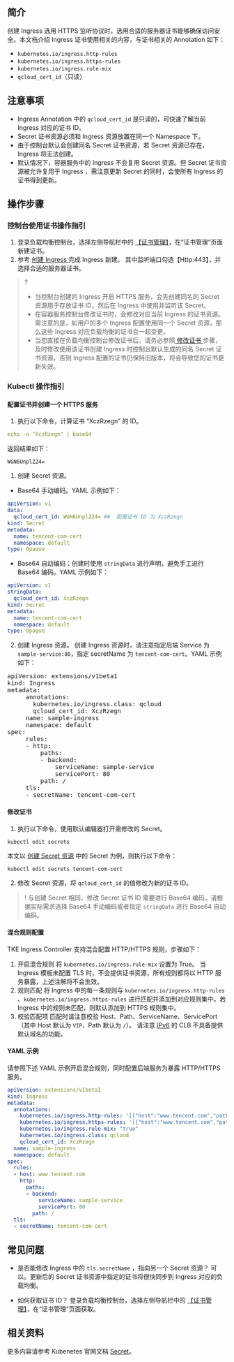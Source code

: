 ## 简介
创建 Ingress 选用 HTTPS 监听协议时，选用合适的服务器证书能够确保访问安全。本文档介绍 Ingress 证书使用相关的内容，与证书相关的 Annotation 如下：

- `kubernetes.io/ingress.http-rules`
- `kubernetes.io/ingress.https-rules`
- `kubernetes.io/ingress.rule-mix`
- `qcloud_cert_id`（只读）

## 注意事项

- Ingress Annotation 中的 `qcloud_cert_id` 是只读的，可快速了解当前 Ingress 对应的证书 ID。
- Secret 证书资源必须和 Ingress 资源放置在同一个 Namespace 下。
- 由于控制台默认会创建同名 Secret 证书资源，若 Secret 资源已存在，Ingress 将无法创建。
- 默认情况下，容器服务中的 Ingress 不会复用 Secret 资源。但 Secret 证书资源被允许复用于 Ingress ，需注意更新 Secret 的同时，会使所有 Ingress 的证书得到更新。 

## 操作步骤

### 控制台使用证书操作指引

1. 登录负载均衡控制台，选择左侧导航栏中的 [【证书管理】](https://console.cloud.tencent.com/clb/cert)，在“证书管理”页面新建证书。
2. 参考 [创建 Ingress ](https://cloud.tencent.com/document/product/457/31711#.E5.88.9B.E5.BB.BA-ingress) 完成 Ingress 新建。
其中监听端口勾选【Http:443】，并选择合适的服务器证书。

>?
> -  当控制台创建的 Ingress 开启 HTTPS 服务，会先创建同名的 Secret 资源用于存放证书 ID，然后在 Ingress 中使用并监听该 Secret。
> - 在容器服务控制台修改证书时，会修改对应当前 Ingress 的证书资源。需注意的是，如用户的多个 Ingress 配置使用同一个 Secret 资源，那么这些 Ingress 对应负载均衡的证书会一起变更。
> - 当您直接在负载均衡控制台修改证书后，请务必参照[ 修改证书 ](#ModifySecret)步骤，及时修改使用该证书创建 Ingress 时控制台默认生成的同名 Secret 证书资源。否则 Ingress 配置的证书仍保持旧版本，将会导致您的证书更新失效。


### Kubectl 操作指引

#### 配置证书并创建一个 HTTPS 服务<span id="CreatingSecret"></span>

1. 执行以下命令，计算证书 “XczRzegn” 的 ID。
```yaml
echo -n "XczRzegn" | base64
```
返回结果如下：
```
WGN6UnplZ24=
```
1. 创建 Secret 资源。
 - Base64 手动编码。YAML 示例如下：
```yaml
apiVersion: v1
data:
  qcloud_cert_id: WGN6UnplZ24= ##  配置证书 ID 为 XczRzegn
kind: Secret
metadata:
  name: tencent-com-cert
  namespace: default
type: Opaque
```
 - Base64 自动编码：创建时使用 `stringData` 进行声明，避免手工进行 Base64 编码。YAML 示例如下：
```yaml
apiVersion: v1
stringData:
  qcloud_cert_id: XczRzegn
kind: Secret
metadata:
  name: tencent-com-cert
  namespace: default
type: Opaque
```
2. 创建 Ingress 资源。
创建 Ingress 资源时，请注意指定后端 Service 为 `sample-service:80`，指定 secretName 为 `tencent-com-cert`。YAML 示例如下：
<pre>
<span class="hljs-section">apiVersion: extensions/v1beta1</span>
<span class="hljs-section">kind: Ingress</span>
<span class="hljs-section">metadata:</span>
     annotations:
       kubernetes.io/ingress.class: qcloud
       qcloud_cert_id: XczRzegn
     name: sample-ingress
     namespace: default
<span class="hljs-section">spec:</span>
     rules:
     - http:
         paths:
         - backend:
             serviceName: sample-service
             servicePort: 80
         path: /
     tls:
     - secretName: tencent-com-cert
</pre>


#### 修改证书<span id="ModifySecret"></span>

1. 执行以下命令，使用默认编辑器打开需修改的 Secret。
```
kubectl edit secrets
```
本文以 [创建 Secret 资源](#CreatingSecret) 中的 Secret 为例，则执行以下命令：
```
kubectl edit secrets tencent-com-cert
```
2. 修改 Secret 资源，将 `qcloud_cert_id` 的值修改为新的证书 ID。
>! 与创建 Secret 相同，修改 Secret 证书 ID 需要进行 Base64 编码，请根据实际需求选择 Base64 手动编码或者指定 `stringData` 进行 Base64 自动编码。


#### 混合规则配置

TKE Ingress Controller 支持混合配置 HTTP/HTTPS 规则，步骤如下：
1. 开启混合规则
将 `kubernetes.io/ingress.rule-mix` 设置为 True。
当 Ingress 模板未配置 TLS 时，不会提供证书资源，所有规则都将以 HTTP 服务暴露，上述注解将不会生效。
2. 规则匹配
将 Ingress 中的每一条规则与 `kubernetes.io/ingress.http-rules` 、`kubernetes.io/ingress.https-rules` 进行匹配并添加到对应规则集中。若 Ingress 中的规则未匹配，则默认添加到 HTTPS 规则集中。
3. 校验匹配项
匹配时请注意校验 Host、Path、ServiceName、ServicePort（其中 Host 默认为 `VIP`、Path 默认为 `/`）。
请注意 [IPv6](https://cloud.tencent.com/document/product/1142/38134) 的 CLB 不具备提供默认域名的功能。

#### YAML 示例

请参照下述 YAML 示例开启混合规则，同时配置后端服务为暴露 HTTP/HTTPS 服务。
```yaml
apiVersion: extensions/v1beta1
kind: Ingress
metadata:
  annotations:
    kubernetes.io/ingress.http-rules: '[{"host":"www.tencent.com","path":"/","backend":{"serviceName":"sample-service","servicePort":"80"}}]'
    kubernetes.io/ingress.https-rules: '[{"host":"www.tencent.com","path":"/","backend":{"serviceName":"sample-service","servicePort":"80"}}]'
    kubernetes.io/ingress.rule-mix: "true"
    kubernetes.io/ingress.class: qcloud
    qcloud_cert_id: XczRzegn
  name: sample-ingress
  namespace: default
spec:
  rules:
  - host: www.tencent.com
    http:
      paths:
      - backend:
          serviceName: sample-service
          servicePort: 80
        path: /
  tls:
  - secretName: tencent-com-cert
```

## 常见问题
- 是否能修改 Ingress 中的 `tls.secretName` ，指向另一个 Secret 资源？
可以。更新后的 Secret 证书资源中指定的证书将很快同步到 Ingress 对应的负载均衡。

- 如何获取证书 ID？
登录负载均衡控制台，选择左侧导航栏中的 [【证书管理】](https://console.cloud.tencent.com/clb/cert)，在“证书管理”页面获取。

## 相关资料

更多内容请参考 Kubenetes 官网文档 [Secret](https://kubernetes.io/zh/docs/concepts/configuration/secret/)。



